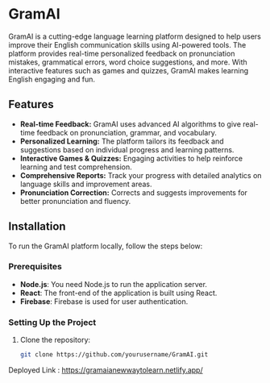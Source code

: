 # GramAI

GramAI is a cutting-edge language learning platform designed to help users improve their English communication skills using AI-powered tools. The platform provides real-time personalized feedback on pronunciation mistakes, grammatical errors, word choice suggestions, and more. With interactive features such as games and quizzes, GramAI makes learning English engaging and fun.

## Features

- **Real-time Feedback:** GramAI uses advanced AI algorithms to give real-time feedback on pronunciation, grammar, and vocabulary.
- **Personalized Learning:** The platform tailors its feedback and suggestions based on individual progress and learning patterns.
- **Interactive Games & Quizzes:** Engaging activities to help reinforce learning and test comprehension.
- **Comprehensive Reports:** Track your progress with detailed analytics on language skills and improvement areas.
- **Pronunciation Correction:** Corrects and suggests improvements for better pronunciation and fluency.

## Installation

To run the GramAI platform locally, follow the steps below:

### Prerequisites

- **Node.js**: You need Node.js to run the application server.
- **React**: The front-end of the application is built using React.
- **Firebase**: Firebase is used for user authentication.

### Setting Up the Project

1. Clone the repository:

   ```bash
   git clone https://github.com/yourusername/GramAI.git

Deployed Link : https://gramaianewwaytolearn.netlify.app/ 

